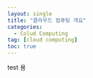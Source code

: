 ```yaml
---
layout: single
title: "클라우드 컴퓨팅 개요"
categories:
  - Colud Computing
tag: [cloud computing]
toc: true
---
```

test 용